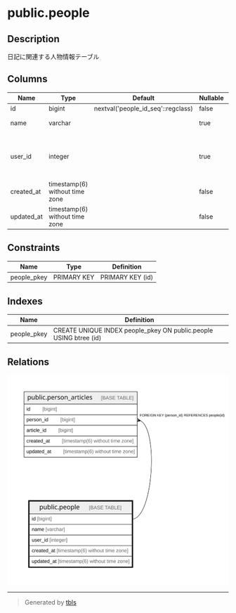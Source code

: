 # public.people

## Description

日記に関連する人物情報テーブル

## Columns

| Name | Type | Default | Nullable | Children | Parents | Comment |
| ---- | ---- | ------- | -------- | -------- | ------- | ------- |
| id | bigint | nextval('people_id_seq'::regclass) | false | [public.person_articles](public.person_articles.md) |  |  |
| name | varchar |  | true |  |  | 人物の名前 |
| user_id | integer |  | true |  |  | この人物がアプリのユーザーである場合のID |
| created_at | timestamp(6) without time zone |  | false |  |  | 作成日時 |
| updated_at | timestamp(6) without time zone |  | false |  |  | 更新日時 |

## Constraints

| Name | Type | Definition |
| ---- | ---- | ---------- |
| people_pkey | PRIMARY KEY | PRIMARY KEY (id) |

## Indexes

| Name | Definition |
| ---- | ---------- |
| people_pkey | CREATE UNIQUE INDEX people_pkey ON public.people USING btree (id) |

## Relations

![er](public.people.svg)

---

> Generated by [tbls](https://github.com/k1LoW/tbls)
